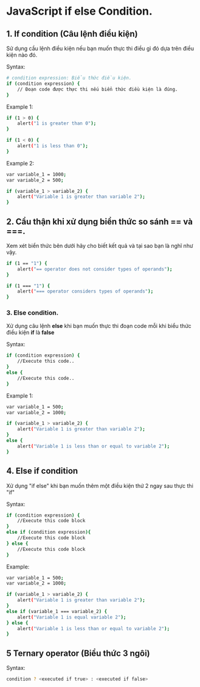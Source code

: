 # JavaScript if else Condition.

## 1. If condition (Câu lệnh điều kiện)
Sử dụng cầu lệnh điều kiện nếu bạn muốn thực thi điều gì đó dựa trên điều kiện nào đó.

Syntax:
```bash
# condition expression: Biểu thức điều kiện.
if (condition expression) {
    // Đoạn code được thực thi nếu biển thức điều kiện là đúng.
}
```

Example 1:
```bash
if (1 > 0) {
    alert("1 is greater than 0");
}

if (1 < 0) {
    alert("1 is less than 0");
}
```

Example 2:
```bash
var variable_1 = 1000;
var variable_2 = 500;

if (variable_1 > variable_2) {
    alert("Variable 1 is greater than variable 2");
}
```

## 2. Cẩu thận khi xử dụng biển thức so sánh == và ===.
Xem xét biển thức bên dưới hãy cho biết kết quả và tại sao bạn là nghĩ như vậy.
```bash
if (1 == "1") {
    alert("== operator does not consider types of operands");
}

if (1 === "1") {
    alert("=== operator considers types of operands");
}
```

### 3. Else condition.
Xử dụng câu lệnh **else** khi bạn muốn thực thi đoạn code mỗi khi biểu thức điều kiện **if** là **false**

Syntax:
```bash
if (condition expression) {
    //Execute this code..
}
else {
    //Execute this code..
}
```

Example 1:
```bash
var variable_1 = 500;
var variable_2 = 1000;

if (variable_1 > variable_2) {
    alert("Variable 1 is greater than variable 2");
}
else {
    alert("Variable 1 is less than or equal to variable 2");
}
```

## 4. Else if condition
Xử dụng "if else" khi bạn muốn thêm một điều kiện thứ 2 ngay sau thực thi "if"

Syntax:
```bash
if (condition expression) {
    //Execute this code block
}
else if (condition expression){
    //Execute this code block
} else {
    //Execute this code block
}
```

Example:
```bash
var variable_1 = 500;
var variable_2 = 1000;

if (variable_1 > variable_2) {
    alert("Variable 1 is greater than variable 2");
}
else if (variable_1 === variable_2) {
    alert("Variable 1 is equal variable 2");
} else {
    alert("Variable 1 is less than or equal to variable 2");
}
```

## 5 Ternary operator (Biểu thức 3 ngôi)

Syntax:
```bash
condition ? <executed if true> : <executed if false>
```